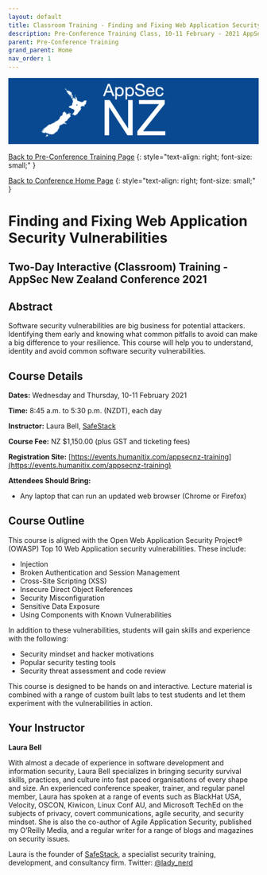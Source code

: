 ```yaml
---
layout: default
title: Classroom Training - Finding and Fixing Web Application Security Vulnerabilities
description: Pre-Conference Training Class, 10-11 February - 2021 AppSec NZ Conference
parent: Pre-Conference Training
grand_parent: Home
nav_order: 1
---
```


[![Web Banner](/assets/images/AppSecNZ_Web_Banner.png)](index.md)

[Back to Pre-Conference Training Page](training.md)
{: style="text-align: right; font-size: small;" }

[Back to Conference Home Page](index.md)
{: style="text-align: right; font-size: small;" }

# Finding and Fixing Web Application Security Vulnerabilities

## Two-Day Interactive (Classroom) Training - AppSec New Zealand Conference 2021

## Abstract

Software security vulnerabilities are big business for potential attackers. Identifying them early and knowing what common pitfalls to avoid can make a big difference to your resilience. This course will help you to understand, identity and avoid common software security vulnerabilities.

## Course Details 

**Dates:** Wednesday and Thursday, 10-11 February 2021

**Time:** 8:45 a.m. to 5:30 p.m. (NZDT), each day

**Instructor:** Laura Bell, [SafeStack](https://safestack.io)   

**Course Fee:** NZ $1,150.00 (plus GST and ticketing fees)

**Registration Site:** [https://events.humanitix.com/appsecnz-training](https://events.humanitix.com/appsecnz-training)

**Attendees Should Bring:** 

* Any laptop that can run an updated web browser (Chrome or Firefox)

## Course Outline

This course is aligned with the Open Web Application Security Project&reg; (OWASP) Top 10 Web Application security vulnerabilities. These include:

* Injection
* Broken Authentication and Session Management
* Cross-Site Scripting (XSS)
* Insecure Direct Object References
* Security Misconfiguration
* Sensitive Data Exposure
* Using Components with Known Vulnerabilities

In addition to these vulnerabilities, students will gain skills and experience with the following:

* Security mindset and hacker motivations
* Popular security testing tools
* Security threat assessment and code review

This course is designed to be hands on and interactive. Lecture material is combined with a range of custom built labs to test students and let them experiment with the vulnerabilities in action.

## Your Instructor   

**Laura Bell**

With almost a decade of experience in software development and information security, Laura Bell specializes in bringing security survival skills, practices, and culture into fast paced organisations of every shape and size. An experienced conference speaker, trainer, and regular panel member, Laura has spoken at a range of events such as BlackHat USA, Velocity, OSCON, Kiwicon, Linux Conf AU, and Microsoft TechEd on the subjects of privacy, covert communications, agile security, and security mindset. She is also the co-author of Agile Application Security, published my O’Reilly Media, and a regular writer for a range of blogs and magazines on security issues.

Laura is the founder of [SafeStack](https://safestack.io), a specialist security training, development, and consultancy firm. Twitter: [@lady_nerd](https://www.twitter.com/lady_nerd)
